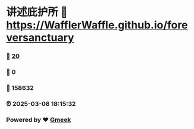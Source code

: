 # 讲述庇护所 :link: https://WafflerWaffle.github.io/foreversanctuary 
### :page_facing_up: [20](https://WafflerWaffle.github.io/foreversanctuary/tag.html) 
### :speech_balloon: 0 
### :hibiscus: 158632 
### :alarm_clock: 2025-03-08 18:15:32 
### Powered by :heart: [Gmeek](https://github.com/Meekdai/Gmeek)
